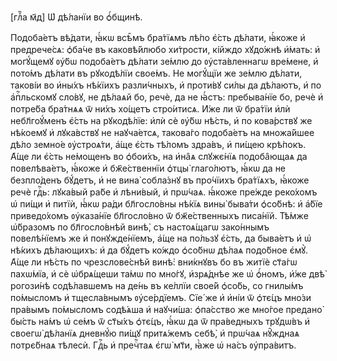 [глⷡ҇а м҃д] Ѡ҆ дѣ́ланїи во ѻ҆́бщинѣ.

Подоба́етъ вѣ́дати, ꙗ҆́кѡ всѣ̑мъ бра́тїѧмъ лѣ́по є҆́сть дѣ́лати, ꙗ҆́коже и҆
предрече́сѧ: ѻ҆ба́че въ каковѣ́йлюбо хи́трости, кі́йждо хꙋдо́жнѣ и҆́мать: и҆
могꙋ́щемꙋ ᲂу҆́бѡ подоба́етъ дѣ́лати зе́млю до ᲂу҆ста́вленнагѡ вре́мене, и҆
пото́мъ дѣ́лати въ рꙋкодѣ́лїи свое́мъ. Не могꙋ́щїи же зе́млю дѣ́лати, такові́и
во и҆ны́хъ нѣ́кїихъ разли́чныхъ, и҆ проти́вꙋ си́лы да дѣ́лаютъ, и҆ по
а҆пⷭ҇льскомꙋ сло́вꙋ, не дѣ́лаѧй бо, речѐ, да не ꙗ҆́стъ: пребыва́нїе бо, речѐ и҆
потре́ба бра́тнѧѧ ѿ ни́хъ хо́щетъ стро́итисѧ. И҆́же ли ѿ бра́тїи и҆лѝ
небл҃гоꙋ́менъ є҆́сть на рꙋкодѣ́лїе: и҆лѝ сѐ ᲂу҆́бѡ нѣ́сть, и҆ по кова́рствꙋ же
нѣ́коемꙋ и҆ лꙋка́вствꙋ не наꙋча́етсѧ, такова́го подоба́етъ на множа́йшее дѣ́ло
земно́е ᲂу҆строѧ́ти, а҆́ще є҆́сть тѣ́ломъ здра́въ, и҆ пи́щею крѣ́покъ. А҆́ще ли
є҆́сть не́мощенъ во ѻ҆бои́хъ, на и҆на̑ѧ слꙋжє́нїѧ подоба̑ющаѧ да повелѣва́етъ,
ꙗ҆́коже и҆ бж҃е́ственнїи ѻ҆тцы̀ глаго́лютъ, ꙗ҆́кѡ да не безпло́денъ бꙋ́детъ, и҆
не вина̀ собла́знꙋ въ про́чїихъ бра́тїѧхъ, ꙗ҆́коже речѐ гдⷭ҇ь: лꙋка́вый ра́бе и҆
лѣни́вый, и҆ прѡ́чаѧ. ꙗ҆́коже пре́жде реко́хомъ ѡ҆ пи́щи и҆ питїѝ, ꙗ҆́кѡ ра́ди
бл҃госло́вны нѣ́кїѧ вины̀ быва́ти ѻ҆со́бнѣ: и҆ а҆́бїе приведо́хомъ ᲂу҆каза́нїе
бл҃госло́вно ѿ бж҃е́ственныхъ писа́нїй. Тѣ́мже ѡ҆́бразомъ по бл҃госло́внѣй
винѣ̀, съ настоѧ́щагѡ зако́ннымъ повелѣ́нїемъ же и҆ понꙋжде́нїемъ, а҆́ще на
по́льзꙋ є҆́сть, да быва́етъ и҆ ѡ҆ нѣ́кихъ дѣ́лающихъ: и҆ да бꙋ́детъ ко́ждо
ѻ҆со́бнѡ дѣ́лаѧ подо́бное є҆мꙋ̀. А҆́ще ли нѣ́сть по чрезслове́снѣй винѣ̀:
вни́кнꙋвъ бо въ житїѐ ст҃а́гѡ пахѡ́мїа, и҆ сѐ ѡ҆брѧ́щеши та́мѡ по мно́гꙋ,
и҆зрѧ́днѣе же ѡ҆ ѻ҆́номъ, и҆́же двѣ̀ рогози́нѣ содѣ́лавшемъ на де́нь въ ке́ллїи
свое́й ѻ҆со́бь, со гнилы́мъ по́мысломъ и҆ тщесла́внымъ ᲂу҆се́рдїемъ. Сїе́ же и҆
и҆ні́и ѿ ѻ҆тє́цъ мно́зи пра́вымъ по́мысломъ содѣ́ѧша и҆ наꙋчи́ша: ѻ҆па́сство же
мно́гое предано̀ бы́сть на́мъ ѡ҆ се́мъ ѿ ст҃ы́хъ ѻ҆тє́цъ, ꙗ҆́кѡ да ѿ пра́ведныхъ
трꙋдѡ́въ и҆ своегѡ̀ дѣ́ланїѧ дневнꙋ́ю пи́щꙋ притѧ́жемъ себѣ̀, и҆ прѡ́чаѧ
нꙋ̑жднаѧ потрє́бнаѧ тѣлесѝ. Гдⷭ҇ь и҆ пречⷭ҇таѧ є҆гѡ̀ мт҃и, ꙗ҆̀же ѡ҆ на́съ
ᲂу҆пра́витъ.

